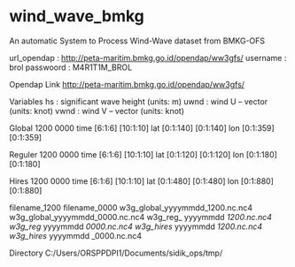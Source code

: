 # wind_wave_bmkg
An automatic System to Process Wind-Wave dataset from BMKG-OFS

url_opendap : http://peta-maritim.bmkg.go.id/opendap/ww3gfs/
username    : brol
passwoord   : M4R1T1M_BROL

Opendap Link
http://peta-maritim.bmkg.go.id/opendap/ww3gfs/

Variables
hs	: significant wave height (units: m)
uwnd	: wind U – vector (units: knot)
vwnd	: wind V – vector (units: knot)

Global		1200				0000
time		[6:1:6]				[10:1:10]
lat		[0:1:140]			  [0:1:140]
lon		[0:1:359]			  [0:1:359]

Reguler		1200				0000
time		[6:1:6]				[10:1:10]
lat		[0:1:120]			  [0:1:120]
lon		[0:1:180]			  [0:1:180]	

Hires		1200				0000
time		[6:1:6]			[10:1:10]
lat		[0:1:480]			[0:1:480]
lon		[0:1:880]			[0:1:880]

filename_1200					              filename_0000
w3g_global_yyyymmdd_1200.nc.nc4		  w3g_global_yyyymmdd_0000.nc.nc4
w3g_reg_ yyyymmdd _1200.nc.nc4		  w3g_reg_ yyyymmdd _0000.nc.nc4
w3g_hires_ yyyymmdd _1200.nc.nc4		w3g_hires_ yyyymmdd _0000.nc.nc4

Directory
C:/Users/ORSPPDPI1/Documents/sidik_ops/tmp/

